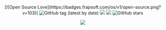 <p align="center">
  [![Open Source Love](https://badges.frapsoft.com/os/v1/open-source.png?v=103)]
  <img alt="GitHub tag (latest by date)" src="https://img.shields.io/github/v/tag/planktonlaut/karen">
  <img src="https://img.shields.io/badge/build-development-yellow"</a>
  <img src="https://img.shields.io/badge/coverage-13%25-green"</a>
  <img alt="GitHub stars" src="https://img.shields.io/github/stars/planktonlaut/karen?label=follow&style=social"></a>
 </p>

<p align="center">
  <img src="https://user-images.githubusercontent.com/44236850/87053279-f8b1b700-c22b-11ea-9672-2a4736b9780b.PNG"</a>
</p>
